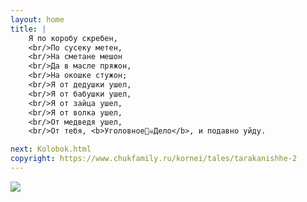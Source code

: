 ```yaml
---
layout: home
title: |
    Я по коробу скребен,
    <br/>По сусеку метен,
    <br/>На сметане мешон
    <br/>Да в масле пряжон,
    <br/>На окошке стужон;
    <br/>Я от дедушки ушел,
    <br/>Я от бабушки ушел,
    <br/>Я от зайца ушел,
    <br/>Я от волка ушел,
    <br/>От медведя ушел,
    <br/>От тебя, <b>Уголовное🏴‍☠️Дело</b>, и подавно уйду.

next: Kolobok.html
copyright: https://www.chukfamily.ru/kornei/tales/tarakanishhe-2
---
```


[![](https://perestroika-2.com/images/lenin-mushroom.jpg)](https://shabbat.lamourism.com/kolobok/%D0%9C%D0%BE%D1%8F%20%D0%91%D0%BE%D1%80%D1%8C%D0%B1%D0%B0.avif)
